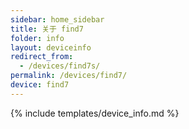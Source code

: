 ```yaml
---
sidebar: home_sidebar
title: 关于 find7
folder: info
layout: deviceinfo
redirect_from:
  - /devices/find7s/
permalink: /devices/find7/
device: find7
---
```

{% include templates/device_info.md %}
